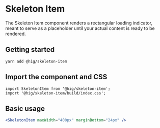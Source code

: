 # Skeleton Item

The Skeleton Item component renders a rectangular loading indicator, meant to serve as a placeholder until your actual content is ready to be rendered.

## Getting started

```
yarn add @hig/skeleton-item
```

## Import the component and CSS

```
import SkeletonItem from '@hig/skeleton-item';
import '@hig/skeleton-item/build/index.css';
```

## Basic usage

```jsx
<SkeletonItem maxWidth="400px" marginBottom="24px" />
```
